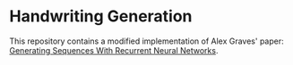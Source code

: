 # Handwriting Generation
This repository contains a modified implementation of Alex Graves' paper: [Generating Sequences With Recurrent Neural Networks](https://arxiv.org/abs/1308.0850).

